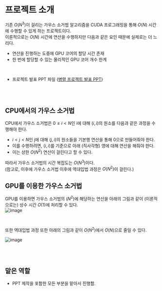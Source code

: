 # 프로젝트 소개
기존 $O(N^3)$이 걸리는 가우스 소거법 알고리즘을 CUDA 프로그래밍을 통해 $O(N)$ 시간에 수행할 수 있게 하는 프로젝트이다.  
이론적으로는 $O(N)$ 시간에 연산을 수행하지만 다음과 같은 요인 때문에 실제로는 더 느리다.  
- 연산을 진행하는 도중에 GPU 코어의 할당 시간 존재
- 한 번에 할당할 수 있는 물리적인 GPU 코어 개수 한계

<br>

- 프로젝트 발표 PPT 파일 ([병렬 프로젝트 발표 PPT](https://github.com/tjdans6342/CUDA-Programming/files/11182627/_4.pptx))


<br><br>

## CPU에서의 가우스 소거법
CPU에서 가우스 소거법은 $0 \leq i < N$인 i에 대해 $(i, i)$의 원소를 다음과 같은 과정을 수행해야 한다. 
- $i < j < N$인 j에 대해 $(j, i)$의 원소들을 기본행 연산을 통해 0으로 만들어줘야 한다.  
- 이를 수행하려면, $(i, i)$를 기준으로 아래 (직사각형) 영에 대해 연산을 해줘야 한다.
- 이는 상한 $O(N^2)$ 연산이 걸린다고 할 수 있다.

따라서 가우스 소거법의 시간 복잡도는 $O(N^3)$이다.  
(참고로, 이후에 가우스 소거법 이후에 역대입법 과정은 $O(N^2)$이 걸린다.)  


## GPU를 이용한 가우스 소거법
GPU를 이용하면 가우스 소거법의 $(N^2)$에 해당하는 연산을 아래의 그림과 같이 (이론적으로는) 상수 시간 $O(1)$에 처리할 수 있다.  
![image](https://user-images.githubusercontent.com/70836243/230706122-802a4ef0-753c-46ce-be83-0728258f570e.png)

<br>

또한 역대입법 과정 또한 아래의 그림과 같이 $O(N^2)$에서 $O(N)$으로 줄일 수 있다.  

![image](https://user-images.githubusercontent.com/70836243/230706225-fb93f0df-2e6b-4ffc-aae3-1527729be044.png)


<br><br>

## 맡은 역할
- PPT 제작을 포함한 모든 부분을 맡아서 진행함.
